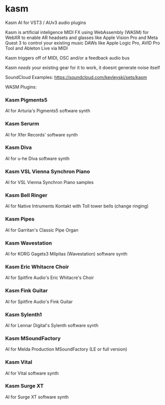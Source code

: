 # kasm
Kasm AI for VST3 / AUv3 audio plugins

Kasm is artificial inteligence MIDI FX using WebAssembly (WASM) for WebXR to enable AR headsets and glasses like Apple Vision Pro and Meta Quest 3 to control your existing music DAWs like Apple Logic Pro, AVID Pro Tool and Ableton Live via MIDI

Kasm triggers off of MIDI, OSC and/or a feedback audio bus

Kasm _needs_ your existing gear for it to work, it doesnt generate noise itself

SoundCloud Examples: https://soundcloud.com/kevleyski/sets/kasm

WASM Plugins:

### Kasm Pigments5
AI for Arturia's Pigments5 software synth

### Kasm Serurm
AI for Xfer Records' software synth

### Kasm Diva
AI for u-he Diva software synth

### Kasm VSL Vienna Synchron Piano
AI for VSL Vienna Synchron Piano samples

### Kasm Bell Ringer
AI for Native Intruments Kontakt with Toll tower bells (change ringing)

### Kasm Pipes
AI for Garritan's Classic Pipe Organ

### Kasm Wavestation
AI for KORG Gagets3 Milpitas (Wavestation) software synth

### Kasm Eric Whitacre Choir
AI for Spitfire Audio's Eric Whitacre's Choir

### Kasm Fink Guitar
AI for Spitfire Audio's Fink Guitar

### Kasm Sylenth1
AI for Lennar Digital's Sylenth software synth

### Kasm MSoundFactory
AI for Melda Production MSoundFactory (LE or full version)

### Kasm Vital
AI for Vital software synth   

### Kasm Surge XT
AI for Surge XT software synth   

